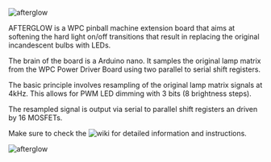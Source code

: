 ![afterglow](https://github.com/smyp/afterglow/blob/master/artwork/afterglow.png "Afterglow")

AFTERGLOW is a WPC pinball machine extension board that aims at softening the hard light on/off transitions that result in replacing the original incandescent bulbs with LEDs.

The brain of the board is a Arduino nano. It samples the original lamp matrix from the WPC Power Driver Board using two parallel to serial shift registers.

The basic principle involves resampling of the original lamp matrix signals at 4kHz. This allows for PWM LED dimming with 3 bits (8 brightness steps).

The resampled signal is output via serial to parallel shift registers an driven by 16 MOSFETs.

Make sure to check the ![wiki](https://github.com/smyp/afterglow/wiki) for detailed information and instructions.

![afterglow](https://github.com/smyp/afterglow/blob/master/docu/images/pcb_v13_populated.jpg "Afterglow PCB v1.3")
